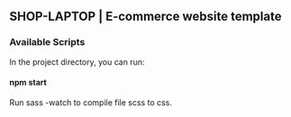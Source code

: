 ## SHOP-LAPTOP | E-commerce website template

### Available Scripts

In the project directory, you can run:

#### npm start

Run sass -watch to compile file scss to css.